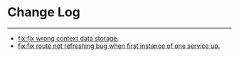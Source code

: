 # Change Log
---

- [fix:fix wrong context data storage.](https://github.com/Tencent/spring-cloud-tencent/pull/176)
- [fix:fix route not refreshing bug when first instance of one service up.](https://github.com/Tencent/spring-cloud-tencent/pull/177)